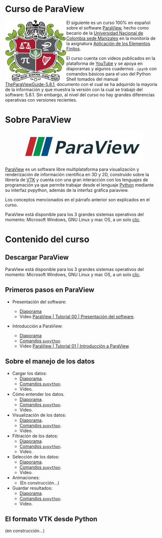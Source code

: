 # Curso de ParaView

<p align="center">
 <img align="left" width="200" height="200" src="figs/Universidad_nacional_de_colombia_escudo.svg">
</p>

El siguiente es un curso 100% en español sobre el software [ParaView](https://www.paraview.org/), hecho como becario de la [Universidad Nacional de Colombia sede Manizales](https://www.manizales.unal.edu.co/) en la monitoría de la asignatura [Aplicación de los Elementos Finitos](https://github.com/diegoandresalvarez/elementosfinitos). 

El curso cuenta con videos publicados en la plataforma de [YouTube]() y se apoya en diaporamas y algunos cuadernos ```.ipynb``` con comandos básicos para el uso del Python Shell tomados del manual [TheParaViewGuide-5.8.1](https://www.paraview.org/paraview-guide/), documento con el cual se ha adquirido la mayoría de la información y que muestra la versión con la cual se trabajó del software: 5.8.1. Sin embargo, al nivel del curso no hay grandes diferencias operativas con versiones recientes.

# Sobre ParaView

<p align="center">
 <img width="400" height="100" src="figs/ParaView_logo.png">
</p>

[ParaView](https://www.paraview.org/) es un software libre multiplataforma para visualización y renderización de información científica en 3D y 2D, construido sobre la librería de [VTK](https://vtk.org/about/) y cuenta con una gran interacción con los lenguajes de programación ya que permite trabajar desde el lenguaje [Python](https://www.python.org/) mediante su interfaz pvpython, además de la interfaz gráfica paraview.

Los conceptos mencionados en el párrafo anterior son explicados en el curso.

ParaView está disponible para los 3 grandes sistemas operativos del momento: Microsoft Windows, GNU Linux y mac OS, a un solo [clic](https://www.paraview.org/download/).



# Contenido del curso

## Descargar ParaView

ParaView está disponible para los 3 grandes sistemas operativos del momento: Microsoft Windows, GNU Linux y mac OS, a un solo [clic](https://www.paraview.org/download/).

## Primeros pasos en ParaView
- Presentación del software:
  - [Diaporama](Diaporamas/00_Presentacion_del_software.pdf)
  - Video [ParaView | Tutorial 00 | Presentación del software]().

- Introducción a ParaView:
  - [Diaporama](Diaporamas/01_Introduccion_a_ParaView.pdf)
  - [Comandos ```pvpython```](Cuadernos/01_Introduccion_a_ParaView.ipynb)
  - Video [ParaView | Tutorial 01 | Introducción a ParaView]().

## Sobre el manejo de los datos
- Cargar los datos:
  - [Diaporama](Diaporamas/02_Cargar_los_datos.pdf).
  - [Comandos ```pvpython```](Cuadernos/02_Cargar_los_datos.ipynb).
  - Video.
- Cómo entender los datos.
  - [Diaporama](Diaporamas/03_Como_entender_los_datos.pdf).
  - [Comandos ```pvpython```](Cuadernos/03_Como_entender_los_datos.ipynb).
  - Video.
- Visualización de los datos:
  - [Diaporama](Diaporamas/04_Visualizacion_de_los_datos.pdf).  
  - [Comandos ```pvpython```](Cuadernos/04_Visualizacion_de_los_datos.ipynb).
  - Video.
- Filtración de los datos:
  - [Diaporama](Diaporamas/05_Filtracion_de_los_datos.pdf).  
  - [Comandos ```pvpython```](Cuadernos/05_Filtracion_de_los_datos.ipynb).
  - Video.
- Selección de los datos:
  - [Diaporama](Diaporamas/06_Seleccion_de_los_datos.pdf).  
  - [Comandos ```pvpython```](Cuadernos/06_Seleccion_de_los_datos.ipynb).
  - Video.
- Animaciones:
  - (En construcción...)
- Guardar resultados:
  - [Diaporama](Diaporamas/08_Guardar_resultados.pdf).  
  - [Comandos ```pvpython```](Cuadernos/08_Guardar_resultados.ipynb).
  - Video.

## El formato VTK desde Python

(en construcción...)